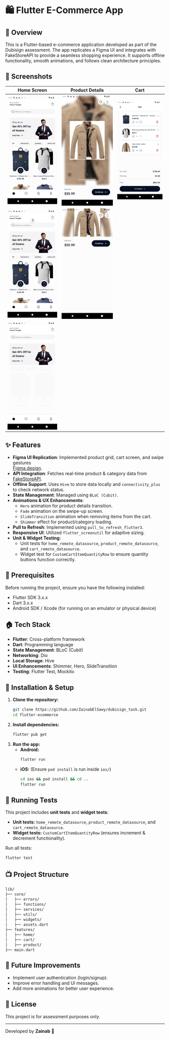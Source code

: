 # 🛍️ Flutter E-Commerce App

## 📌 Overview
This is a Flutter-based e-commerce application developed as part of the Dubisign assessment. The app replicates a Figma UI and integrates with FakeStoreAPI to provide a seamless shopping experience. It supports offline functionality, smooth animations, and follows clean architecture principles.

## 📸 Screenshots  
| Home Screen  | Product Details | Cart |
|--------------|-----------------|------|
| ![Home](assets/screenshots/home.png)         | ![Details](assets/screenshots/details.png)         | ![Cart](assets/screenshots/cart.png) |
| ![Home](assets/screenshots/home_refresh.png) | ![Details](assets/screenshots/minimal_details.png) |                                      |
| ![Home](assets/screenshots/home_loading.png) |                                                    |                                      |

## ✨ Features
- **Figma UI Replication**: Implemented product grid, cart screen, and swipe gestures  
  [Figma design](https://www.figma.com/design/3OmE2oijKrshGrVkivPp3L/E-commerce-Clothing-App-(Community)?node-id=1-22&t=pTwZZDWrqBcwTZFA-1).
- **API Integration**: Fetches real-time product & category data from [FakeStoreAPI](https://fakestoreapi.com/).
- **Offline Support**: Uses `Hive` to store data locally and `connectivity_plus` to check network status.
- **State Management**: Managed using `BLoC (Cubit)`.
- **Animations & UX Enhancements**:
  - `Hero` animation for product details transition.
  - `Fade` animation on the swipe-up screen.
  - `SlideTransition` animation when removing items from the cart.
  - `Shimmer` effect for product/category loading.
- **Pull to Refresh**: Implemented using `pull_to_refresh_flutter3`.
- **Responsive UI**: Utilized `flutter_screenutil` for adaptive sizing.
- **Unit & Widget Testing**:
  - Unit tests for `home_remote_datasource`, `product_remote_datasource`, and `cart_remote_datasource`.
  - Widget test for `CustomCartItemQuantityRow` to ensure quantity buttons function correctly.

## 📌 Prerequisites  
Before running the project, ensure you have the following installed:
- Flutter SDK 3.x.x  
- Dart 3.x.x  
- Android SDK / Xcode (for running on an emulator or physical device)  

## 🏠 Tech Stack
- **Flutter**: Cross-platform framework
- **Dart**: Programming language
- **State Management**: BLoC (Cubit)
- **Networking**: Dio
- **Local Storage**: Hive
- **UI Enhancements**: Shimmer, Hero, SlideTransition
- **Testing**: Flutter Test, Mockito

## 🚀 Installation & Setup  
1. **Clone the repository:**  
   ```sh
   git clone https://github.com/ZainabElSawy/dubisign_task.git
   cd flutter-ecommerce
   ```
2. **Install dependencies:**  
   ```sh
   flutter pub get
   ```
3. **Run the app:**  
   - **Android:**  
     ```sh
     flutter run
     ```
   - **iOS:** (Ensure `pod install` is run inside `ios/`)  
     ```sh
     cd ios && pod install && cd ..
     flutter run
     ```

## 🧪 Running Tests  
This project includes **unit tests** and **widget tests**:  
- **Unit tests:** `home_remote_datasource`, `product_remote_datasource`, and `cart_remote_datasource`.  
- **Widget tests:** `CustomCartItemQuantityRow` (ensures increment & decrement functionality).  

Run all tests:  
```sh
flutter test
```

## 📺 Project Structure
```
lib/
├── core/
│   ├── errors/
│   ├── functions/
│   ├── services/
│   ├── utils/
│   ├── widgets/
│   ├── assets.dart
├── features/
│   ├── home/
│   ├── cart/
│   ├── product/
├── main.dart
```

## 🔮 Future Improvements  
- Implement user authentication (login/signup).  
- Improve error handling and UI messages.  
- Add more animations for better user experience.  

## 📝 License  
This project is for assessment purposes only.

---

Developed by **Zainab** 🚀

